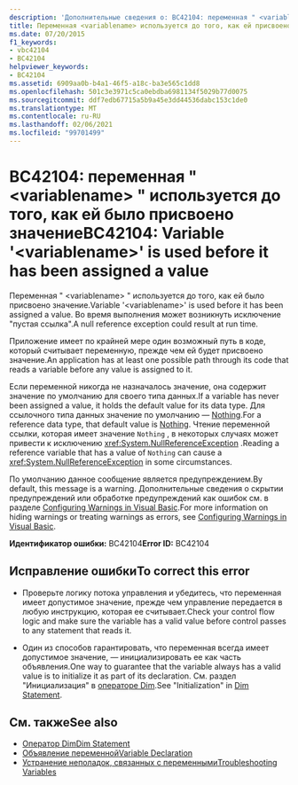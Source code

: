 ```yaml
---
description: 'Дополнительные сведения о: BC42104: переменная " <variablename> " используется до того, как ей было присвоено значение'
title: Переменная <variablename> используется до того, как ей присвоено значение
ms.date: 07/20/2015
f1_keywords:
- vbc42104
- BC42104
helpviewer_keywords:
- BC42104
ms.assetid: 6909aa0b-b4a1-46f5-a18c-ba3e565c1dd8
ms.openlocfilehash: 501c3e3971c5ca0ebdba6981134f5029b77d0075
ms.sourcegitcommit: ddf7edb67715a5b9a45e3dd44536dabc153c1de0
ms.translationtype: MT
ms.contentlocale: ru-RU
ms.lasthandoff: 02/06/2021
ms.locfileid: "99701499"
---
```

# <a name="bc42104-variable-variablename-is-used-before-it-has-been-assigned-a-value"></a><span data-ttu-id="142c6-103">BC42104: переменная " \<variablename> " используется до того, как ей было присвоено значение</span><span class="sxs-lookup"><span data-stu-id="142c6-103">BC42104: Variable '\<variablename>' is used before it has been assigned a value</span></span>

<span data-ttu-id="142c6-104">Переменная " \<variablename> " используется до того, как ей было присвоено значение.</span><span class="sxs-lookup"><span data-stu-id="142c6-104">Variable '\<variablename>' is used before it has been assigned a value.</span></span> <span data-ttu-id="142c6-105">Во время выполнения может возникнуть исключение "пустая ссылка".</span><span class="sxs-lookup"><span data-stu-id="142c6-105">A null reference exception could result at run time.</span></span>

 <span data-ttu-id="142c6-106">Приложение имеет по крайней мере один возможный путь в коде, который считывает переменную, прежде чем ей будет присвоено значение.</span><span class="sxs-lookup"><span data-stu-id="142c6-106">An application has at least one possible path through its code that reads a variable before any value is assigned to it.</span></span>

 <span data-ttu-id="142c6-107">Если переменной никогда не назначалось значение, она содержит значение по умолчанию для своего типа данных.</span><span class="sxs-lookup"><span data-stu-id="142c6-107">If a variable has never been assigned a value, it holds the default value for its data type.</span></span> <span data-ttu-id="142c6-108">Для ссылочного типа данных значение по умолчанию — [Nothing](../nothing.md).</span><span class="sxs-lookup"><span data-stu-id="142c6-108">For a reference data type, that default value is [Nothing](../nothing.md).</span></span> <span data-ttu-id="142c6-109">Чтение переменной ссылки, которая имеет значение `Nothing` , в некоторых случаях может привести к исключению <xref:System.NullReferenceException> .</span><span class="sxs-lookup"><span data-stu-id="142c6-109">Reading a reference variable that has a value of `Nothing` can cause a <xref:System.NullReferenceException> in some circumstances.</span></span>

 <span data-ttu-id="142c6-110">По умолчанию данное сообщение является предупреждением.</span><span class="sxs-lookup"><span data-stu-id="142c6-110">By default, this message is a warning.</span></span> <span data-ttu-id="142c6-111">Дополнительные сведения о скрытии предупреждений или обработке предупреждений как ошибок см. в разделе [Configuring Warnings in Visual Basic](/visualstudio/ide/configuring-warnings-in-visual-basic).</span><span class="sxs-lookup"><span data-stu-id="142c6-111">For more information on hiding warnings or treating warnings as errors, see [Configuring Warnings in Visual Basic](/visualstudio/ide/configuring-warnings-in-visual-basic).</span></span>

 <span data-ttu-id="142c6-112">**Идентификатор ошибки:** BC42104</span><span class="sxs-lookup"><span data-stu-id="142c6-112">**Error ID:** BC42104</span></span>

## <a name="to-correct-this-error"></a><span data-ttu-id="142c6-113">Исправление ошибки</span><span class="sxs-lookup"><span data-stu-id="142c6-113">To correct this error</span></span>

- <span data-ttu-id="142c6-114">Проверьте логику потока управления и убедитесь, что переменная имеет допустимое значение, прежде чем управление передается в любую инструкцию, которая ее считывает.</span><span class="sxs-lookup"><span data-stu-id="142c6-114">Check your control flow logic and make sure the variable has a valid value before control passes to any statement that reads it.</span></span>

- <span data-ttu-id="142c6-115">Один из способов гарантировать, что переменная всегда имеет допустимое значение, — инициализировать ее как часть объявления.</span><span class="sxs-lookup"><span data-stu-id="142c6-115">One way to guarantee that the variable always has a valid value is to initialize it as part of its declaration.</span></span> <span data-ttu-id="142c6-116">См. раздел "Инициализация" в [операторе Dim](../statements/dim-statement.md).</span><span class="sxs-lookup"><span data-stu-id="142c6-116">See "Initialization" in [Dim Statement](../statements/dim-statement.md).</span></span>

## <a name="see-also"></a><span data-ttu-id="142c6-117">См. также</span><span class="sxs-lookup"><span data-stu-id="142c6-117">See also</span></span>

- [<span data-ttu-id="142c6-118">Оператор Dim</span><span class="sxs-lookup"><span data-stu-id="142c6-118">Dim Statement</span></span>](../statements/dim-statement.md)
- [<span data-ttu-id="142c6-119">Объявление переменной</span><span class="sxs-lookup"><span data-stu-id="142c6-119">Variable Declaration</span></span>](../../programming-guide/language-features/variables/variable-declaration.md)
- [<span data-ttu-id="142c6-120">Устранение неполадок, связанных с переменными</span><span class="sxs-lookup"><span data-stu-id="142c6-120">Troubleshooting Variables</span></span>](../../programming-guide/language-features/variables/troubleshooting-variables.md)
